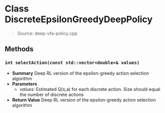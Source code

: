 # Class DiscreteEpsilonGreedyDeepPolicy
> Source: deep-vfa-policy.cpp
## Methods
### ``int selectAction(const std::vector<double>& values)``
* **Summary**
  Deep RL version of the epsilon-greedy action selection algorithm
* **Parameters**
  * _values_: Estimated Q(s,a) for each discrete action. Size should equal the number of discrete actions
* **Return Value**
  Deep RL version of the epsilon-greedy action selection algorithm
